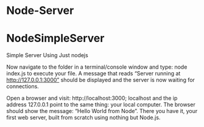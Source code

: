 # Node-Server
# NodeSimpleServer
Simple Server Using Just nodejs


Now navigate to the folder in a terminal/console window and type: node index.js to execute your file. A message that reads “Server running at http://127.0.0.1:3000” should be displayed and the server is now waiting for connections.

Open a browser and visit: http://localhost:3000; localhost and the ip address 127.0.0.1 point to the same thing: your local computer. The browser should show the message: “Hello World from Node”. There you have it, your first web server, built from scratch using nothing but Node.js.